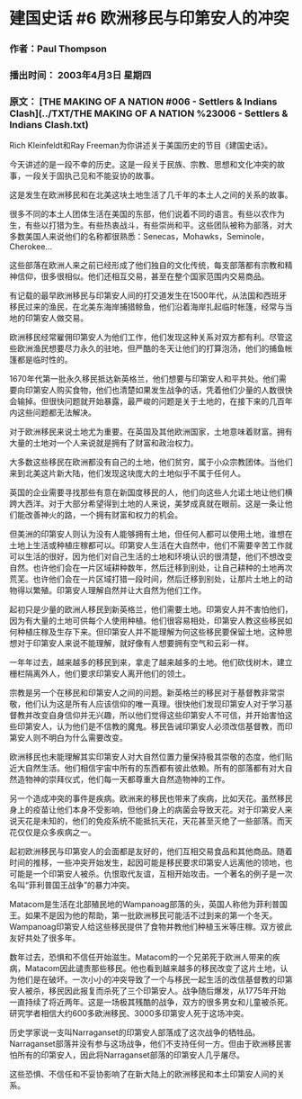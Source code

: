 # 建国史话 #6 欧洲移民与印第安人的冲突

### 作者：Paul Thompson

### 播出时间： 2003年4月3日 星期四

### 原文： [THE MAKING OF A NATION #006 - Settlers & Indians Clash](../TXT/THE MAKING OF A NATION %23006 - Settlers & Indians Clash.txt)

Rich Kleinfeldt和Ray Freeman为你讲述关于美国历史的节目《建国史话》。

今天讲述的是一段不幸的历史。这是一段关于民族、宗教、思想和文化冲突的故事，一段关于固执己见和不能妥协的故事。

这是发生在欧洲移民和在北美这块土地生活了几千年的本土人之间的关系的故事。

很多不同的本土人团体生活在美国的东部，他们说着不同的语言。有些以农作为生，有些以打猎为生。有些热衷战斗，有些崇尚和平。这些团队被称为部落，对大多数美国人来说他们的名称都很熟悉：Senecas，Mohawks，Seminole，Cherokee...

这些部落在欧洲人来之前已经形成了他们独自的文化传统，每支部落都有宗教和精神信仰，很多很相似。他们还相互交易，甚至在整个国家范围内交易商品。

有记载的最早欧洲移民与印第安人间的打交道发生在1500年代，从法国和西班牙移民过来的渔民，在北美东海岸捕猎鲸鱼，他们沿着海岸扎起临时帐篷，经常与当地的印第安人做交易。

欧洲移民经常雇佣印第安人为他们工作，他们发现这种关系对双方都有利。尽管这些欧洲渔民想要尽力永久的驻地，但严酷的冬天让他们的打算泡汤，他们的捕鱼帐篷都是临时性的。

1670年代第一批永久移民抵达新英格兰，他们想要与印第安人和平共处。他们需要向印第安人购买食物，他们也清楚如果发生战争的话，凭着他们少量的人数很快会输掉。但很快问题就开始暴露，最严峻的问题是关于土地的，在接下来的几百年内这些问题都无法解决。

对于欧洲移民来说土地尤为重要。在英国及其他欧洲国家，土地意味着财富。拥有大量的土地对一个人来说就是拥有了财富和政治权力。

大多数这些移民在欧洲都没有自己的土地，他们贫穷，属于小众宗教团体。当他们来到北美这片新大陆，他们发现这块庞大的土地似乎不属于任何人。

英国的企业需要寻找那些有意在新国度移民的人，他们向这些人允诺土地让他们横跨大西洋。对于大部分希望得到土地的人来说，美梦成真就在眼前。这是一条让他们能改善神火的路，一个拥有财富和权力的机会。

但美洲的印第安人则认为没有人能够拥有土地，但任何人都可以使用土地，谁想在土地上生活或种植庄稼都可以。印第安人生活在大自然中，他们不需要辛苦工作就可以生活的很好，因为他们对自己生活的土地和环境认识的很清楚，他们不想改变自然。也许他们会在一片区域耕种数年，然后迁移到别处，让自己耕种的土地再次荒芜。也许他们会在一片区域打猎一段时间，然后迁移到别处，让那片土地上的动物得以繁殖。印第安人理解自然并让大自然为他们工作。

起初只是少量的欧洲人移民到新英格兰，他们需要土地。印第安人并不害怕他们，因为有大量的土地可供每个人使用种植。他们很容易相处，印第安人教这些移民如何种植庄稼及生存下来。但印第安人并不能理解为何这些移民要保留土地，这种思想对于印第安人来说不能理解，就好像有人想要拥有空气和云彩一样。

一年年过去，越来越多的移民到来，拿走了越来越多的土地。他们砍伐树木，建立栅栏隔离外人，他们要求印第安人离开他们的领土。

宗教是另一个在移民和印第安人之间的问题。新英格兰的移民对于基督教非常崇敬，他们认为这是所有人应该信仰的唯一真理。很快他们发现印第安人对于学习基督教并改变自身信仰并无兴趣，所以他们觉得这些印第安人不可信，并开始害怕这些印第安人，认为他们是不信教的魔鬼。移民告诫印第安人必须改信基督教，而印第安人则不明白为什么需要改变。

欧洲移民也未能理解其实印第安人对大自然位置力量保持极其崇敬的态度，他们贴近大自然生活。他们相信宇宙中所有的东西都有彼此依赖。所有的部落都有对大自然造物神的崇拜仪式，他们每一天都尊重大自然造物神的工作。

另一个造成冲突的事件是疾病。欧洲来的移民也带来了疾病，比如天花。虽然移民身上的疫苗让他们本身不受影响，但他们身上的病菌会导致天花。对于印第安人来说天花是未知的，他们的免疫系统不能抵抗天花，天花甚至灭绝了一些部落。而天花仅仅是众多疾病之一。

起初欧洲移民与印第安人的会面都是友好的，他们互相交易食品和其他商品。随着时间的推移，一些冲突开始发生，起因可能是移民要求印第安人远离他的领地，也可能是一个印第安人被杀。仇恨取代友谊，互相开始攻击。一个著名的例子是一次名叫“菲利普国王战争”的暴力冲突。

Matacom是生活在北部殖民地的Wampanoag部落的头，英国人称他为菲利普国王。如果不是因为他的帮助，第一批欧洲移民可能活不过到来的第一个冬天。Wampanoag印第安人给这些移民提供了食物并教他们种植玉米等庄稼。双方彼此友好共处了很多年。

数年过去，恐惧和不信任开始滋生。Matacom的一个兄弟死于欧洲人带来的疾病，Matacom因此谴责那些移民。他也看到越来越多的移民改变了这片土地，认为他们是在破坏。一次小小的冲突导致了一个与移民一起生活的改信基督教的印第安人被杀，移民因此报复而杀死了三个印第安人。战争随后爆发，从1775年开始一直持续了将近两年。这是一场极其残酷的战争，双方的很多男女和儿童被杀死。研究学者相信大约600多欧洲移民、3000多印第安人死于这场冲突。

历史学家说一支叫Narraganset的印第安人部落成了这次战争的牺牲品。Narraganset部落并没有参与这场战争，他们不支持任何一方。但由于欧洲移民害怕所有的印第安人，因此将Narraganset部落的印第安人几乎屠尽。

这些恐惧、不信任和不妥协影响了在新大陆上的欧洲移民和本土印第安人间的关系。

